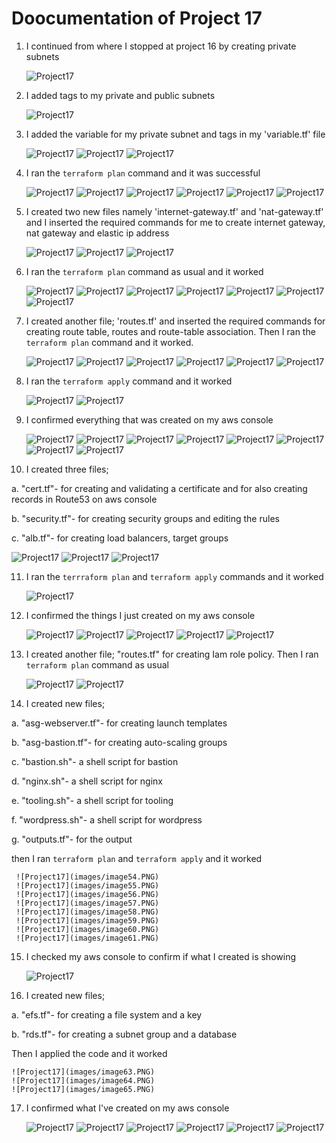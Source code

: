 # Doocumentation of Project 17

1. I continued from where I stopped at project 16 by creating private subnets
   
   ![Project17](images/image1.PNG)

2. I added tags to my private and public subnets

   ![Project17](images/image2.PNG)

3. I added the variable for my private subnet and tags in my 'variable.tf' file

   ![Project17](images/image3.PNG)
   ![Project17](images/image4.PNG)
   ![Project17](images/image5.PNG)

4. I ran the `terraform plan` command and it was successful
    
    ![Project17](images/image6.PNG)
    ![Project17](images/image7.PNG)
    ![Project17](images/image8.PNG)
    ![Project17](images/image9.PNG)
    ![Project17](images/image10.PNG)
    ![Project17](images/image11.PNG)

5. I created two new files namely 'internet-gateway.tf' and 'nat-gateway.tf' and I inserted the required commands for me to create internet gateway, nat gateway and elastic ip address

    ![Project17](images/image12.PNG)
    ![Project17](images/image13.PNG)
    ![Project17](images/image14.PNG)


6. I ran the `terraform plan` command as usual and it worked

    ![Project17](images/image15.PNG)
    ![Project17](images/image16.PNG)
    ![Project17](images/image17.PNG)
    ![Project17](images/image18.PNG)
    ![Project17](images/image19.PNG)
    ![Project17](images/image20.PNG)
    ![Project17](images/image21.PNG)

7. I created another file; 'routes.tf' and inserted the required commands for creating route table, routes and route-table association. Then I ran the `terraform plan` command and it worked.

    ![Project17](images/image22.PNG)
    ![Project17](images/image23.PNG)
    ![Project17](images/image24.PNG)
    ![Project17](images/image25.PNG)
    ![Project17](images/image26.PNG)
    ![Project17](images/image27.PNG)

8. I ran the `terraform apply` command and it worked
   
   ![Project17](images/image31.PNG)
   ![Project17](images/image32.PNG)

9. I confirmed everything that was created on my aws console
   
   ![Project17](images/image33.PNG)
   ![Project17](images/image34.PNG)
   ![Project17](images/image35.PNG)
   ![Project17](images/image36.PNG)
   ![Project17](images/image37.PNG)
   ![Project17](images/image38.PNG)
   ![Project17](images/image39.PNG)
   ![Project17](images/image40.PNG)

10. I created three files;

a. "cert.tf"- for creating and validating a certificate and for also creating records in Route53 on aws console

b. "security.tf"- for creating security groups and editing the rules

c. "alb.tf"- for creating load balancers, target groups

   ![Project17](images/image43.PNG)
   ![Project17](images/image44.PNG)
   ![Project17](images/image45.PNG)

11. I ran the `terrraform plan` and `terraform apply` commands and it worked
    
    ![Project17](images/image46.PNG)

12. I confirmed the things I just created on my aws console

    ![Project17](images/image47.PNG)
    ![Project17](images/image48.PNG)
    ![Project17](images/image49.PNG)
    ![Project17](images/image50.PNG)
    ![Project17](images/image51.PNG)

13. I created another file; "routes.tf" for creating Iam role policy. Then I  ran `terraform plan` command as usual
    
    ![Project17](images/image52.PNG)
    ![Project17](images/image53.PNG)

14. I created new files;

a. "asg-webserver.tf"- for creating launch templates
  
b. "asg-bastion.tf"- for creating auto-scaling groups

c. "bastion.sh"- a shell script for bastion

d. "nginx.sh"- a shell script for nginx

e. "tooling.sh"- a shell script for tooling

f. "wordpress.sh"- a shell script for wordpress

g. "outputs.tf"- for the output

then I ran `terraform plan` and `terraform apply` and it worked

     ![Project17](images/image54.PNG)
     ![Project17](images/image55.PNG)
     ![Project17](images/image56.PNG)
     ![Project17](images/image57.PNG)
     ![Project17](images/image58.PNG)
     ![Project17](images/image59.PNG)
     ![Project17](images/image60.PNG)
     ![Project17](images/image61.PNG)

15. I checked my aws console to confirm if what I created is showing

     ![Project17](images/image62.PNG)

16. I created new files;

a. "efs.tf"- for creating a file system and a key

b. "rds.tf"- for creating a subnet group and a database

Then I applied the code and it worked
    

    ![Project17](images/image63.PNG)
    ![Project17](images/image64.PNG)
    ![Project17](images/image65.PNG)

17. I confirmed what I've created on my aws console

    
    ![Project17](images/image66.PNG)
    ![Project17](images/image67.PNG)
    ![Project17](images/image68.PNG)
    ![Project17](images/image69.PNG)
    ![Project17](images/image70.PNG)
    ![Project17](images/image71.PNG)